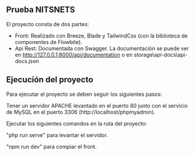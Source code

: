 ## Prueba NITSNETS

El proyecto consta de dos partes:
- Front: Realizado con Breeze, Blade y TailwindCss (con la biblioteca de componentes de Flowbite).
- Api Rest: Documentada con Swagger. La documentación se puede ver en http://127.0.0.1:8000/api/documentation o en storage\api-docs\api-docs.json

## Ejecución del proyecto

Para ejecutar el proyecto se deben seguir los siguientes pasos:

Tener un servidor APACHE levantado en el puerto 80 junto con el servicio de MySQL en el puerto 3306 (http://localhost/phpmyadmin).

Ejecutar los siguientes comandos en la ruta del proyecto:

"php run serve" para levantar el servidor.

"npm run dev" para compiar el front.

